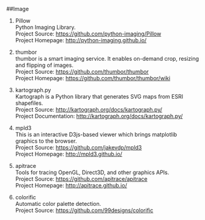 ##Image

1. Pillow  
Python Imaging Library.  
Project Source: https://github.com/python-imaging/Pillow   
Project Homepage: http://python-imaging.github.io/

1. thumbor  
thumbor is a smart imaging service. It enables on-demand crop, resizing and flipping of images.  
Project Source: https://github.com/thumbor/thumbor  
Project Homepage: https://github.com/thumbor/thumbor/wiki  

1. kartograph.py   
Kartograph is a Python library that generates SVG maps from ESRI shapefiles.    
Project Source: http://kartograph.org/docs/kartograph.py/  
Project Documentation: http://kartograph.org/docs/kartograph.py/   

1. mpld3   
This is an interactive D3js-based viewer which brings matplotlib graphics to the browser.    
Project Source: https://github.com/jakevdp/mpld3   
Project Homepage: http://mpld3.github.io/   

1. apitrace   
Tools for tracing OpenGL, Direct3D, and other graphics APIs.   
Project Source: https://github.com/apitrace/apitrace   
Project Homepage: http://apitrace.github.io/   

1. colorific   
Automatic color palette detection.   
Project Source: https://github.com/99designs/colorific 
  